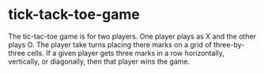 # tick-tack-toe-game
The tic-tac-toe game is for two players. One player plays as X and the other plays O. The player take turns placing there marks on a grid of three-by-three cells. If a given player gets three marks in a row horizontally, vertically, or diagonally, then that player wins the game. 
